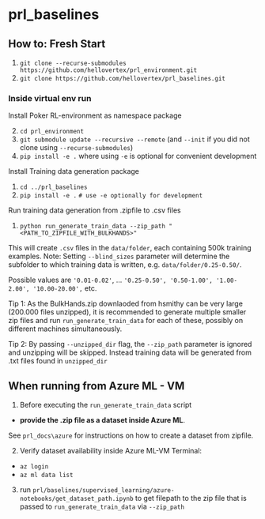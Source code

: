 # prl_baselines

## How to: Fresh Start
1. `git clone --recurse-submodules https://github.com/hellovertex/prl_environment.git`
2. `git clone https://github.com/hellovertex/prl_baselines.git`

### Inside virtual env run
Install Poker RL-environment as namespace package

2. `cd prl_environment`
3. `git submodule update --recursive --remote` (and `--init` if you did not clone using `--recurse-submodules`)
4. `pip install -e .`  where using `-e` is optional for convenient development

Install Training data generation package
1. `cd ../prl_baselines`
2. `pip install -e .`  `# use -e optionally for development`

Run training data generation from .zipfile to .csv files
1. `python run_generate_train_data --zip_path "<PATH_TO_ZIPFILE_WITH_BULKHANDS>"`

This will create `.csv` files in the `data/folder`, each containing 500k training examples.
Note: Setting `--blind_sizes` parameter will determine the subfolder to which training data
is written, e.g. `data/folder/0.25-0.50/`. 

Possible values are
`'0.01-0.02'`, ... `'0.25-0.50', '0.50-1.00', '1.00-2.00', '10.00-20.00',` etc.

Tip 1: As the BulkHands.zip downlaoded from hsmithy can be very large (200.000 files unzipped),
it is recommended to generate multiple smaller zip files and run `run_generate_train_data` 
for each of these, possibly on different machines simultaneously.

Tip 2: By passing `--unzipped_dir` flag, the `--zip_path` parameter is ignored and unzipping will 
be skipped. Instead training data will be generated from .txt files found in `unzipped_dir`



## When running from Azure ML - VM
1. Before executing the `run_generate_train_data` script
 - **provide the .zip file as a dataset inside Azure ML**.

See `prl_docs\azure` for instructions on how to create a dataset from zipfile. 

2. Verify dataset availability inside Azure ML-VM Terminal:
- `az login`
- `az ml data list`
3. run `prl/baselines/supervised_learning/azure-notebooks/get_dataset_path.ipynb` to get
filepath to the zip file that is passed to `run_generate_train_data` via `--zip_path`


